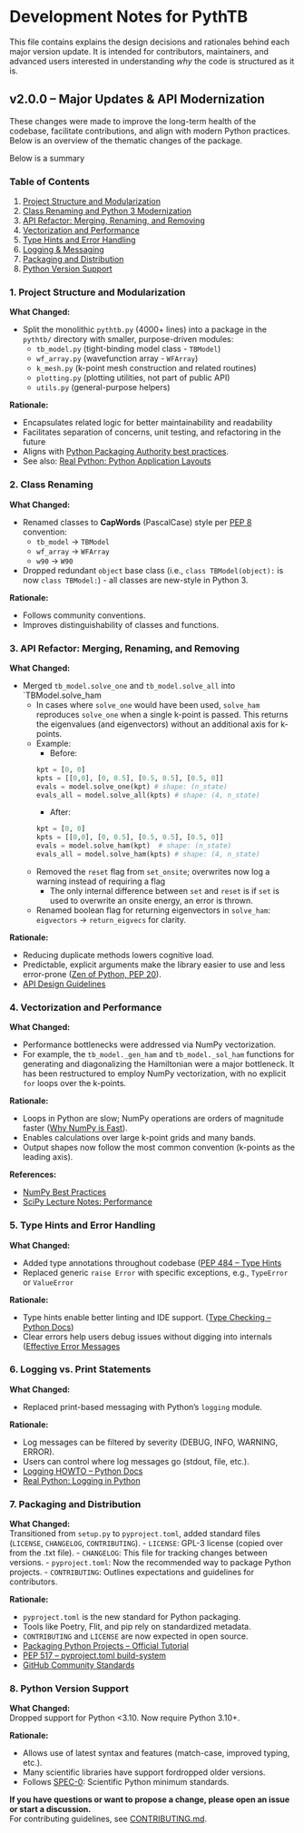 # Development Notes for PythTB

This file contains explains the design decisions and rationales behind each major version update. It is intended for contributors, maintainers, and advanced users interested in understanding *why* the code is structured as it is. 

## v2.0.0 – Major Updates & API Modernization

These changes were made to improve the long-term health of the codebase, facilitate contributions, and align with modern Python practices. Below is an overview of the thematic changes of the package.

Below is a summary

### Table of Contents

1. [Project Structure and Modularization](#1-project-structure-and-modularization)
2. [Class Renaming and Python 3 Modernization](#2-class-renaming)
3. [API Refactor: Merging, Renaming, and Removing](#3-api-refactor-merging-renaming-and-removing)
4. [Vectorization and Performance](#4-vectorization-and-performance)
5. [Type Hints and Error Handling](#5-type-hints-and-error-handling)
6. [Logging & Messaging](#6-logging-vs-print-statements)
7. [Packaging and Distribution](#7-packaging-and-distribution)
8. [Python Version Support](#8-python-version-support)

### 1. Project Structure and Modularization

**What Changed:**
- Split the monolithic `pythtb.py` (4000+ lines) into a package in the `pythtb/` directory with smaller, purpose-driven modules:
    - `tb_model.py` (tight-binding model class - `TBModel`)
    - `wf_array.py` (wavefunction array - `WFArray`)
    - `k_mesh.py` (k-point mesh construction and related routines)
    - `plotting.py` (plotting utilities, not part of public API)
    - `utils.py` (general-purpose helpers)

**Rationale:**
- Encapsulates related logic for better maintainability and readability
- Facilitates separation of concerns, unit testing, and refactoring in the future
- Aligns with [Python Packaging Authority best practices](https://packaging.python.org/en/latest/tutorials/packaging-projects/).
- See also: [Real Python: Python Application Layouts](https://realpython.com/python-application-layouts/)

### 2. Class Renaming 

**What Changed:**
- Renamed classes to **CapWords** (PascalCase) style per [PEP 8](https://peps.python.org/pep-0008/#class-names) convention:
    - `tb_model` → `TBModel`
    - `wf_array` → `WFArray`
    - `w90` → `W90`
- Dropped redundant `object` base class (i.e., `class TBModel(object):` is now `class TBModel:`) - all classes are new-style in Python 3.

**Rationale:**
- Follows community conventions.
- Improves distinguishability of classes and functions.

### 3. API Refactor: Merging, Renaming, and Removing 

**What Changed:**

- Merged `tb_model.solve_one` and `tb_model.solve_all` into `TBModel.solve_ham
    - In cases where `solve_one` would have been used, `solve_ham` reproduces `solve_one` when a single k-point is passed. This returns the eigenvalues (and eigenvectors) without an additional axis for k-points. 
    - Example:
        - Before:  
        ```python
        kpt = [0, 0]
        kpts = [[0,0], [0, 0.5], [0.5, 0.5], [0.5, 0]]
        evals = model.solve_one(kpt) # shape: (n_state)
        evals_all = model.solve_all(kpts) # shape: (4, n_state)
        ```
        - After:  
        ```python
        kpt = [0, 0]
        kpts = [[0,0], [0, 0.5], [0.5, 0.5], [0.5, 0]]
        evals = model.solve_ham(kpt)  # shape: (n_state)
        evals_all = model.solve_ham(kpts) # shape: (4, n_state)
        ```
     - Removed the `reset` flag from `set_onsite`; overwrites now log a warning instead of requiring a flag
        - The only internal difference between `set` and `reset` is if `set` is used to overwrite an onsite energy, an error is thrown. 
    - Renamed boolean flag for returning eigenvectors in `solve_ham`: `eigvectors` → `return_eigvecs` for clarity.

**Rationale:**
- Reducing duplicate methods lowers cognitive load.
- Predictable, explicit arguments make the library easier to use and less error-prone ([Zen of Python, PEP 20](https://peps.python.org/pep-0020/)).
- [API Design Guidelines](https://docs.python-guide.org/writing/style/#api-design)

### 4. Vectorization and Performance

**What Changed:**  
- Performance bottlenecks were addressed via NumPy vectorization.
- For example, the `tb_model._gen_ham` and `tb_model._sol_ham` functions for generating and diagonalizing the Hamiltonian were a major bottleneck. It has been restructured to employ NumPy vectorization, with no explicit `for` loops over the k-points.

**Rationale:**
- Loops in Python are slow; NumPy operations are orders of magnitude faster ([Why NumPy is Fast](https://numpy.org/doc/stable/user/whatisnumpy.html#why-is-numpy-fast)).
- Enables calculations over large k-point grids and many bands.
- Output shapes now follow the most common convention (k-points as the leading axis).

**References:**
- [NumPy Best Practices](https://numpy.org/doc/stable/user/absolute_beginners.html)
- [SciPy Lecture Notes: Performance](https://scipy-lectures.org/advanced/optimizing/)


### 5. Type Hints and Error Handling

**What Changed:** 
- Added type annotations throughout codebase ([PEP 484 – Type Hints](https://peps.python.org/pep-0484/)
- Replaced generic `raise Error` with specific exceptions, e.g., `TypeError` or `ValueError` 

**Rationale:**
- Type hints enable better linting and IDE support. ([Type Checking – Python Docs](https://docs.python.org/3/library/typing.html))
- Clear errors help users debug issues without digging into internals ([Effective Error Messages](https://nedbatchelder.com/text/errors.html)

### 6. Logging vs. Print Statements

**What Changed:**  
- Replaced print-based messaging with Python’s `logging` module.

**Rationale:**
- Log messages can be filtered by severity (DEBUG, INFO, WARNING, ERROR).
- Users can control where log messages go (stdout, file, etc.).
- [Logging HOWTO – Python Docs](https://docs.python.org/3/howto/logging.html)
- [Real Python: Logging in Python](https://realpython.com/python-logging/)


### 7. Packaging and Distribution

**What Changed:**  
Transitioned from `setup.py` to `pyproject.toml`, added standard files (`LICENSE`, `CHANGELOG`, `CONTRIBUTING`).
    - `LICENSE`: GPL-3 license (copied over from the .txt file).
    - `CHANGELOG`: This file for tracking changes between versions. 
    - `pyproject.toml`: Now the recommended way to package Python projects.
    - `CONTRIBUTING`: Outlines expectations and guidelines for contributors.

**Rationale:**
- `pyproject.toml` is the new standard for Python packaging.
- Tools like Poetry, Flit, and pip rely on standardized metadata.
-  `CONTRIBUTING` and `LICENSE` are now expected in open source.
- [Packaging Python Projects – Official Tutorial](https://packaging.python.org/en/latest/tutorials/packaging-projects/)
- [PEP 517 – pyproject.toml build-system](https://peps.python.org/pep-0517/)
- [GitHub Community Standards](https://docs.github.com/en/communities/setting-up-your-project-for-healthy-contributions/)

### 8. Python Version Support

**What Changed:**  
Dropped support for Python <3.10. Now require Python 3.10+.

**Rationale:**
- Allows use of latest syntax and features (match-case, improved typing, etc.).
- Many scientific libraries have support fordropped older versions.
- Follows [SPEC-0](https://scientific-python.org/specs/spec-0000/): Scientific Python minimum standards.

**If you have questions or want to propose a change, please open an issue or start a discussion.**  
For contributing guidelines, see [CONTRIBUTING.md](CONTRIBUTING.md).
